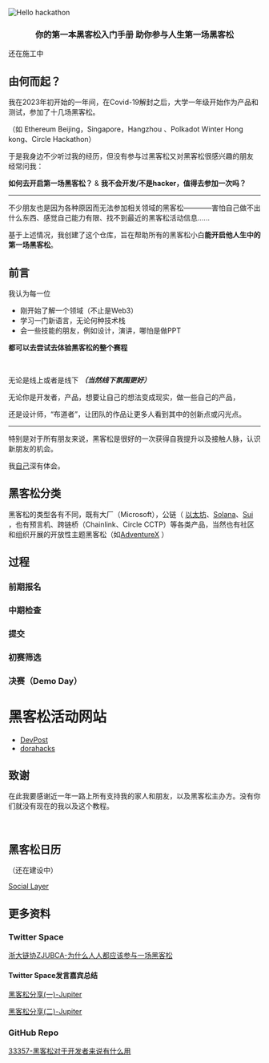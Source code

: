 

![Hello hackathon](https://github.com/Web3-Club/Hello-hackathon/assets/76860915/56c9e012-cf5a-45d6-9112-eb615bcd086e)



<h3 align="center">
你的第一本黑客松入门手册 助你参与人生第一场黑客松

</h1>

还在施工中


## 由何而起？

我在2023年初开始的一年间，在Covid-19解封之后，大学一年级开始作为产品和测试，参加了十几场黑客松。

（如 Ethereum Beijing，Singapore，Hangzhou 、Polkadot Winter Hong kong、Circle Hackathon）


于是我身边不少听过我的经历，但没有参与过黑客松又对黑客松很感兴趣的朋友 经常问我：

**如何去开启第一场黑客松？** & **我不会开发/不是hacker，值得去参加一次吗？**

---

不少朋友也是因为各种原因而无法参加相关领域的黑客松————害怕自己做不出什么东西、感觉自己能力有限、找不到最近的黑客松活动信息......

基于上述情况，我创建了这个仓库，旨在帮助所有的黑客松小白**能开启他人生中的第一场黑客松**。


## 前言

我认为每一位

- 刚开始了解一个领域（不止是Web3）
- 学习一门新语言，无论何种技术栈
- 会一些技能的朋友，例如设计，演讲，哪怕是做PPT

**都可以去尝试去体验黑客松的整个赛程**

<br>

无论是线上或者是线下 ***（当然线下氛围更好）***

无论你是开发者，产品，想要让自己的想法变成现实，做一些自己的产品，

还是设计师，“布道者”，让团队的作品让更多人看到其中的创新点或闪光点。

---

特别是对于所有朋友来说，黑客松是很好的一次获得自我提升以及接触人脉，认识新朋友的机会。

我[自己](http://github.com/yanboishere)深有体会。



## 黑客松分类
黑客松的类型各有不同，既有大厂（Microsoft），公链（ [以太坊](https://ethereum.org/zh/community/events/)、[Solana](https://solana.com/events)、[Sui](https://sui.io/community-events-hub) ，也有预言机、跨链桥（Chainlink、Circle CCTP）等各类产品，当然也有社区和组织开展的开放性主题黑客松（如[AdventureX](https://adventure-x.org/) ）



## 过程

### 前期报名 

### 中期检查

### 提交

### 初赛筛选

### 决赛（Demo Day）

# 黑客松活动网站
- [DevPost](https://devpost.com/)
- [dorahacks](https://dorahacks.io/zh)



## 致谢
在此我要感谢近一年一路上所有支持我的家人和朋友，以及黑客松主办方。没有你们就没有现在的我以及这个教程。

<br>

## 黑客松日历
（还在建设中）

[Social Layer](https://app.sola.day/event/hackathons)


## 更多资料

### Twitter Space
[浙大链协ZJUBCA-为什么人人都应该参与一场黑客松](https://x.com/zjubca/status/1705159500884590701)

#### Twitter Space发言嘉宾总结
[黑客松分享(一)-Jupiter](http://xhslink.com/N7pgGJ)

[黑客松分享(二)-Jupiter](http://xhslink.com/UfLgGJ)

### GitHub Repo
[33357-黑客松对于开发者来说有什么用](https://github.com/33357/smartcontract-apps/blob/main/Meeting/Hackathon.md)

